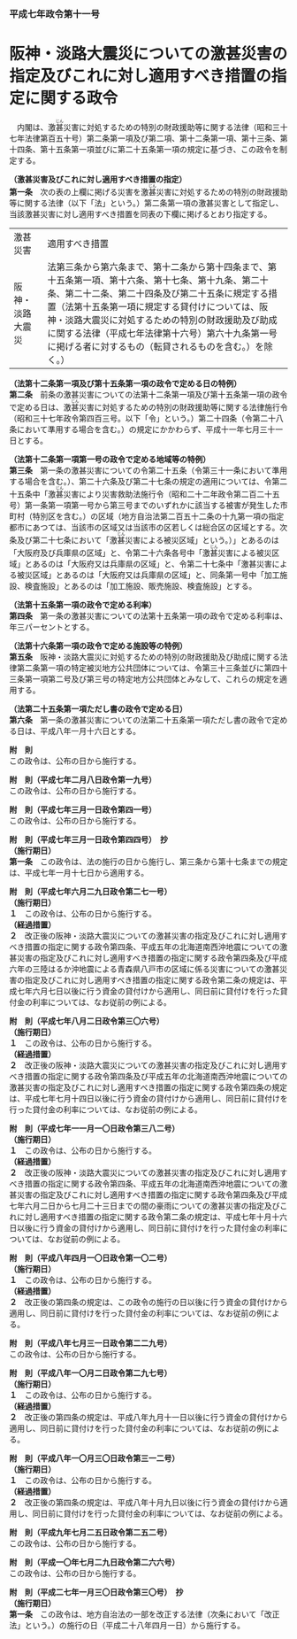 ### 平成七年政令第十一号  
# 阪神・淡路大震災についての激甚災害の指定及びこれに対し適用すべき措置の指定に関する政令  
　内閣は、激<ruby>甚<rt>じん</rt></ruby>災害に対処するための特別の財政援助等に関する法律（昭和三十七年法律第百五十号）第二条第一項及び第二項、第十二条第一項、第十三条、第十四条、第十五条第一項並びに第二十五条第一項の規定に基づき、この政令を制定する。  
  
**（激甚災害及びこれに対し適用すべき措置の指定）**  
**第一条**　次の表の上欄に掲げる災害を激<ruby>甚<rt>じん</rt></ruby>災害に対処するための特別の財政援助等に関する法律（以下「法」という。）第二条第一項の激甚災害として指定し、当該激甚災害に対し適用すべき措置を同表の下欄に掲げるとおり指定する。  

|||  
| --- | --- |  
|激甚災害|適用すべき措置|  
|阪神・淡路大震災|法第三条から第六条まで、第十二条から第十四条まで、第十五条第一項、第十六条、第十七条、第十九条、第二十条、第二十二条、第二十四条及び第二十五条に規定する措置（法第十五条第一項に規定する貸付けについては、阪神・淡路大震災に対処するための特別の財政援助及び助成に関する法律（平成七年法律第十六号）第六十九条第一号に掲げる者に対するもの（転貸されるものを含む。）を除く。）|  
  
  
**（法第十二条第一項及び第十五条第一項の政令で定める日の特例）**  
**第二条**　前条の激甚災害についての法第十二条第一項及び第十五条第一項の政令で定める日は、激<ruby>甚<rt>じん</rt></ruby>災害に対処するための特別の財政援助等に関する法律施行令（昭和三十七年政令第四百三号。以下「令」という。）第二十四条（令第二十八条において準用する場合を含む。）の規定にかかわらず、平成十一年七月三十一日とする。  
  
**（法第十二条第一項第一号の政令で定める地域等の特例）**  
**第三条**　第一条の激甚災害についての令第二十五条（令第三十一条において準用する場合を含む。）、第二十六条及び第二十七条の規定の適用については、令第二十五条中「激<ruby>甚<rt>じん</rt></ruby>災害により災害救助法施行令（昭和二十二年政令第二百二十五号）第一条第一項第一号から第三号までのいずれかに該当する被害が発生した市町村（特別区を含む。）の区域（地方自治法第二百五十二条の十九第一項の指定都市にあつては、当該市の区域又は当該市の区若しくは総合区の区域とする。次条及び第二十七条において「激<ruby>甚<rt>じん</rt></ruby>災害による被災区域」という。）」とあるのは「大阪府及び兵庫県の区域」と、令第二十六条各号中「激<ruby>甚<rt>じん</rt></ruby>災害による被災区域」とあるのは「大阪府又は兵庫県の区域」と、令第二十七条中「激甚災害による被災区域」とあるのは「大阪府又は兵庫県の区域」と、同条第一号中「加工施設、検査施設」とあるのは「加工施設、販売施設、検査施設」とする。  
  
**（法第十五条第一項の政令で定める利率）**  
**第四条**　第一条の激甚災害についての法第十五条第一項の政令で定める利率は、年三パーセントとする。  
  
**（法第十六条第一項の政令で定める施設等の特例）**  
**第五条**　阪神・淡路大震災に対処するための特別の財政援助及び助成に関する法律第二条第一項の特定被災地方公共団体については、令第三十三条並びに第四十三条第一項第二号及び第三号の特定地方公共団体とみなして、これらの規定を適用する。  
  
**（法第二十五条第一項ただし書の政令で定める日）**  
**第六条**　第一条の激甚災害についての法第二十五条第一項ただし書の政令で定める日は、平成八年一月十六日とする。  
  
**附　則**  
この政令は、公布の日から施行する。  
  
**附　則（平成七年二月八日政令第一九号）**  
この政令は、公布の日から施行する。  
  
**附　則（平成七年三月一日政令第四一号）**  
この政令は、公布の日から施行する。  
  
**附　則（平成七年三月一日政令第四四号）　抄**  
**（施行期日）**  
**第一条**　この政令は、法の施行の日から施行し、第三条から第十七条までの規定は、平成七年一月十七日から適用する。  
  
**附　則（平成七年六月二九日政令第二七一号）**  
**（施行期日）**  
**１**　この政令は、公布の日から施行する。  
**（経過措置）**  
**２**　改正後の阪神・淡路大震災についての激甚災害の指定及びこれに対し適用すべき措置の指定に関する政令第四条、平成五年の北海道南西沖地震についての激甚災害の指定及びこれに対し適用すべき措置の指定に関する政令第四条及び平成六年の三陸はるか沖地震による青森県八戸市の区域に係る災害についての激甚災害の指定及びこれに対し適用すべき措置の指定に関する政令第二条の規定は、平成七年六月七日以後に行う資金の貸付けから適用し、同日前に貸付けを行った貸付金の利率については、なお従前の例による。  
  
**附　則（平成七年八月二日政令第三〇六号）**  
**（施行期日）**  
**１**　この政令は、公布の日から施行する。  
**（経過措置）**  
**２**　改正後の阪神・淡路大震災についての激甚災害の指定及びこれに対し適用すべき措置の指定に関する政令第四条及び平成五年の北海道南西沖地震についての激甚災害の指定及びこれに対し適用すべき措置の指定に関する政令第四条の規定は、平成七年七月十四日以後に行う資金の貸付けから適用し、同日前に貸付けを行った貸付金の利率については、なお従前の例による。  
  
**附　則（平成七年一一月一〇日政令第三八二号）**  
**（施行期日）**  
**１**　この政令は、公布の日から施行する。  
**（経過措置）**  
**２**　改正後の阪神・淡路大震災についての激甚災害の指定及びこれに対し適用すべき措置の指定に関する政令第四条、平成五年の北海道南西沖地震についての激甚災害の指定及びこれに対し適用すべき措置の指定に関する政令第四条及び平成七年六月二日から七月二十三日までの間の豪雨についての激甚災害の指定及びこれに対し適用すべき措置の指定に関する政令第二条の規定は、平成七年十月十六日以後に行う資金の貸付けから適用し、同日前に貸付けを行った貸付金の利率については、なお従前の例による。  
  
**附　則（平成八年四月一〇日政令第一〇二号）**  
**（施行期日）**  
**１**　この政令は、公布の日から施行する。  
**（経過措置）**  
**２**　改正後の第四条の規定は、この政令の施行の日以後に行う資金の貸付けから適用し、同日前に貸付けを行った貸付金の利率については、なお従前の例による。  
  
**附　則（平成八年七月三一日政令第二二九号）**  
この政令は、公布の日から施行する。  
  
**附　則（平成八年一〇月二日政令第二九七号）**  
**（施行期日）**  
**１**　この政令は、公布の日から施行する。  
**（経過措置）**  
**２**　改正後の第四条の規定は、平成八年九月十一日以後に行う資金の貸付けから適用し、同日前に貸付けを行った貸付金の利率については、なお従前の例による。  
  
**附　則（平成八年一〇月三〇日政令第三一二号）**  
**（施行期日）**  
**１**　この政令は、公布の日から施行する。  
**（経過措置）**  
**２**　改正後の第四条の規定は、平成八年十月九日以後に行う資金の貸付けから適用し、同日前に貸付けを行った貸付金の利率については、なお従前の例による。  
  
**附　則（平成九年七月二五日政令第二五二号）**  
この政令は、公布の日から施行する。  
  
**附　則（平成一〇年七月二九日政令第二六六号）**  
この政令は、公布の日から施行する。  
  
**附　則（平成二七年一月三〇日政令第三〇号）　抄**  
**（施行期日）**  
**第一条**　この政令は、地方自治法の一部を改正する法律（次条において「改正法」という。）の施行の日（平成二十八年四月一日）から施行する。  
  
